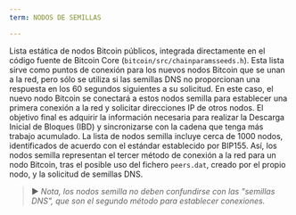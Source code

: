 ```yaml
---
term: NODOS DE SEMILLAS

---
```

Lista estática de nodos Bitcoin públicos, integrada directamente en el código fuente de Bitcoin Core (`bitcoin/src/chainparamsseeds.h`). Esta lista sirve como puntos de conexión para los nuevos nodos Bitcoin que se unan a la red, pero sólo se utiliza si las semillas DNS no proporcionan una respuesta en los 60 segundos siguientes a su solicitud. En este caso, el nuevo nodo Bitcoin se conectará a estos nodos semilla para establecer una primera conexión a la red y solicitar direcciones IP de otros nodos. El objetivo final es adquirir la información necesaria para realizar la Descarga Inicial de Bloques (IBD) y sincronizarse con la cadena que tenga más trabajo acumulado. La lista de nodos semilla incluye cerca de 1000 nodos, identificados de acuerdo con el estándar establecido por BIP155. Así, los nodos semilla representan el tercer método de conexión a la red para un nodo Bitcoin, tras el posible uso del fichero `peers.dat`, creado por el propio nodo, y la solicitud de semillas DNS.

> ► *Nota, los nodos semilla no deben confundirse con las "semillas DNS", que son el segundo método para establecer conexiones.*